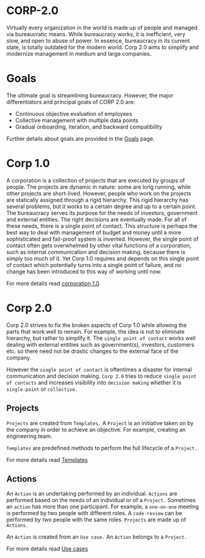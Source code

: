 # CORP-2.0

Virtually every organization in the world is made up of people and managed via bureaucratic means. While bureaucracy works, it is inefficient, very slow, and open to abuse of power. In essence, bureaucracy in its current state, is totally outdated for the modern world. Corp 2.0 aims to simplify and modernize management in medium and large companies.

# Goals

The ultimate goal is streamlining bureaucracy. However, the major differentiators and principal goals of CORP 2.0 are:

* Continuous objective evaluation of employees
* Collective management with multiple data points
* Gradual onboarding, iteration, and backward compatibility

Further details about goals are provided in the [Goals](GOALS.md) page.

# Corp 1.0

A corporation is a collection of projects that are executed by groups of people. The projects are dynamic in nature: some are long running, while other projects are short-lived. However, people who work on the projects are statically assigned through a rigid hierarchy. This rigid hierarchy has several problems, but it works to a certain degree and up to a certain point. The bureaucracy serves its purpose for the needs of investors, government and external entities. The right decisions are eventually made. For all of these needs, there is a single point of contact. This structure is perhaps the best way to deal with management of budget and money until a more sophisticated and fail-proof system is invented. However, the single point of contact often gets overwhelmed by other vital functions of a corporation, such as internal communication and decision making, because there is simply too much of it. Yet Corp 1.0 requires and depends on this single point of contact which potentially turns into a single point of failure, and no change has been introduced to this way of working until now.

For more details read [corporation 1.0](CORP_1.0.md)

# Corp 2.0

Corp 2.0 strives to fix the broken aspects of Corp 1.0 while allowing the parts that work well to remain. For example, the idea is not to eliminate hierarchy, but rather to simplify it. The `single point of contact` works well dealing with external entities such as government(s), investors, customers etc. so there need not be drastic changes to the external face of the company.

However the `single point of contact` is oftentimes a disaster for internal communication and decision making. `Corp 2.0` tries to reduce `single point of contacts` and increases visibility into `decision making` whether it is `single-point` or `collective.`  

## Projects

`Projects` are created from `Templates.` A `Project` is an initiative taken on by the company in order to achieve an objective.
For example, creating an engineering team.

`Templates` are predefined methods to perform the full lifecycle of a `Project.` 

For more details read [Templates](TEMPLATES.md)

## Actions

An `Action` is an undertaking performed by an individual. `Actions` are performed based on the needs of an individual or of a `Project.` Sometimes an `action` has more than one participant. For example, a `one-on-one` meeting is performed by two people with different roles. A `code-review`  can be performed by two people with the same roles. `Projects` are made up of `Actions.`

An `Action` is created from an `Use case.` An `Action` belongs to a `Project.`

For more details read [Use cases](USE_CASES.md)







